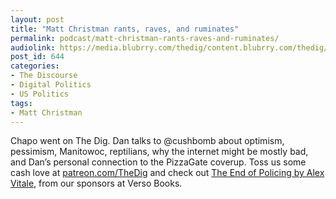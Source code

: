 ```yaml
---
layout: post
title: "Matt Christman rants, raves, and ruminates"
permalink: podcast/matt-christman-rants-raves-and-ruminates/
audiolink: https://media.blubrry.com/thedig/content.blubrry.com/thedig/The_Dig_-_EP_56_-_Christman.mp3
post_id: 644
categories: 
- The Discourse
- Digital Politics
- US Politics
tags: 
- Matt Christman
---
```


Chapo went on The Dig. Dan talks to @cushbomb about optimism, pessimism, Manitowoc, reptilians, why the internet might be mostly bad, and Dan’s personal connection to the PizzaGate coverup. Toss us some cash love at [patreon.com/TheDig](http://www.patreon.com/TheDig)  and check out [The End of Policing by Alex Vitale](https://www.versobooks.com/books/2426-the-end-of-policing), from our sponsors at Verso Books. 
